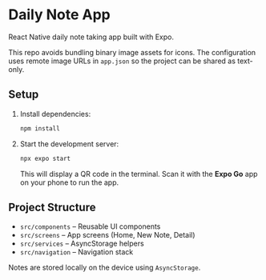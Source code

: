 # Daily Note App

React Native daily note taking app built with Expo.

This repo avoids bundling binary image assets for icons. The configuration uses
remote image URLs in `app.json` so the project can be shared as text-only.

## Setup

1. Install dependencies:
   ```bash
   npm install
   ```

2. Start the development server:
   ```bash
   npx expo start
   ```
   This will display a QR code in the terminal. Scan it with the **Expo Go** app on your phone to run the app.

## Project Structure

- `src/components` – Reusable UI components
- `src/screens` – App screens (Home, New Note, Detail)
- `src/services` – AsyncStorage helpers
- `src/navigation` – Navigation stack

Notes are stored locally on the device using `AsyncStorage`.
